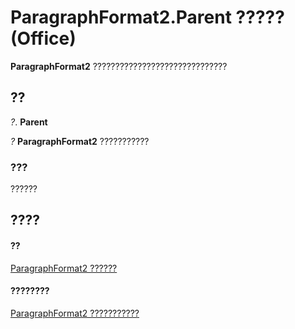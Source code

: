 
# ParagraphFormat2.Parent ????? (Office)

 **ParagraphFormat2** ??????????????????????????????


## ??

 _?_. **Parent**

 _?_ **ParagraphFormat2** ???????????


### ???

??????


## ????


#### ??


[ParagraphFormat2 ??????](05ff2b24-9603-f923-d053-e736fb2ba389.md)
#### ????????


[ParagraphFormat2 ???????????](http://msdn.microsoft.com/library/c0580593-7efb-659f-02a2-67dce512ee09%28Office.15%29.aspx)